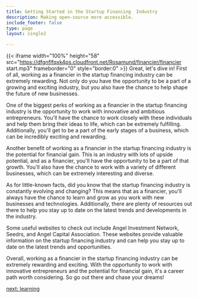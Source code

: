 ```yaml
---
title: Getting Started in the Startup Financing  Industry
description: Making open-source more accessible.
include_footer: false
type: page
layout: single2

---
```


{{< iframe width="100%" height="58" src="https://dfgnflfqxk4ps.cloudfront.net/Rosamund/financier/financier start.mp3" frameborder="0" style="border:0" >}}
Great, let's dive in! First of all, working as a financier in the startup financing industry can be extremely rewarding. Not only do you have the opportunity to be a part of a growing and exciting industry, but you also have the chance to help shape the future of new businesses.

One of the biggest perks of working as a financier in the startup financing industry is the opportunity to work with innovative and ambitious entrepreneurs. You'll have the chance to work closely with these individuals and help them bring their ideas to life, which can be extremely fulfilling. Additionally, you'll get to be a part of the early stages of a business, which can be incredibly exciting and rewarding.

Another benefit of working as a financier in the startup financing industry is the potential for financial gain. This is an industry with lots of upside potential, and as a financier, you'll have the opportunity to be a part of that growth. You'll also have the chance to work with a variety of different businesses, which can be extremely interesting and diverse.

As for little-known facts, did you know that the startup financing industry is constantly evolving and changing? This means that as a financier, you'll always have the chance to learn and grow as you work with new businesses and technologies. Additionally, there are plenty of resources out there to help you stay up to date on the latest trends and developments in the industry.

Some useful websites to check out include Angel Investment Network, Seedrs, and Angel Capital Association. These websites provide valuable information on the startup financing industry and can help you stay up to date on the latest trends and opportunities.

Overall, working as a financier in the startup financing industry can be extremely rewarding and exciting. With the opportunity to work with innovative entrepreneurs and the potential for financial gain, it's a career path worth considering. So go out there and chase your dreams!


<a href="https://workdojos.com/financier/learning">next: learning</a>
